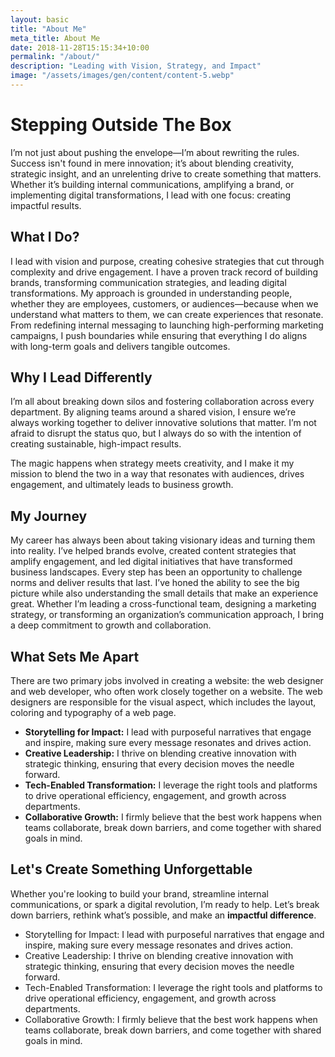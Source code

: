 ```yaml
---
layout: basic
title: "About Me"
meta_title: About Me
date: 2018-11-28T15:15:34+10:00
permalink: "/about/"
description: "Leading with Vision, Strategy, and Impact"
image: "/assets/images/gen/content/content-5.webp"
---
```


# Stepping Outside The Box

I’m not just about pushing the envelope—I’m about rewriting the rules. Success isn't found in mere innovation; it’s about blending creativity, strategic insight, and an unrelenting drive to create something that matters. Whether it’s building internal communications, amplifying a brand, or implementing digital transformations, I lead with one focus: creating impactful results.

## What I Do?

I lead with vision and purpose, creating cohesive strategies that cut through complexity and drive engagement. I have a proven track record of building brands, transforming communication strategies, and leading digital transformations. My approach is grounded in understanding people, whether they are employees, customers, or audiences—because when we understand what matters to them, we can create experiences that resonate.
From redefining internal messaging to launching high-performing marketing campaigns, I push boundaries while ensuring that everything I do aligns with long-term goals and delivers tangible outcomes.

## Why I Lead Differently

I’m all about breaking down silos and fostering collaboration across every department. By aligning teams around a shared vision, I ensure we’re always working together to deliver innovative solutions that matter. I’m not afraid to disrupt the status quo, but I always do so with the intention of creating sustainable, high-impact results.

The magic happens when strategy meets creativity, and I make it my mission to blend the two in a way that resonates with audiences, drives engagement, and ultimately leads to business growth.

## My Journey

My career has always been about taking visionary ideas and turning them into reality. I’ve helped brands evolve, created content strategies that amplify engagement, and led digital initiatives that have transformed business landscapes. Every step has been an opportunity to challenge norms and deliver results that last.
I’ve honed the ability to see the big picture while also understanding the small details that make an experience great. Whether I’m leading a cross-functional team, designing a marketing strategy, or transforming an organization’s communication approach, I bring a deep commitment to growth and collaboration.

## What Sets Me Apart

There are two primary jobs involved in creating a website: the web designer and web developer, who often work closely together on a website. The web designers are responsible for the visual aspect, which includes the layout, coloring and typography of a web page.

- <strong>Storytelling for Impact:</strong> I lead with purposeful narratives that engage and inspire, making sure every message resonates and drives action.
- <strong>Creative Leadership:</strong> I thrive on blending creative innovation with strategic thinking, ensuring that every decision moves the needle forward.
- <strong>Tech-Enabled Transformation:</strong> I leverage the right tools and platforms to drive operational efficiency, engagement, and growth across departments.
- <strong>Collaborative Growth:</strong> I firmly believe that the best work happens when teams collaborate, break down barriers, and come together with shared goals in mind.

## Let's Create Something Unforgettable

Whether you're looking to build your brand, streamline internal communications, or spark a digital revolution, I’m ready to help. Let’s break down barriers, rethink what’s possible, and make an <strong>impactful difference</strong>.

- Storytelling for Impact: I lead with purposeful narratives that engage and inspire, making sure every message resonates and drives action.
- Creative Leadership: I thrive on blending creative innovation with strategic thinking, ensuring that every decision moves the needle forward.
- Tech-Enabled Transformation: I leverage the right tools and platforms to drive operational efficiency, engagement, and growth across departments.
- Collaborative Growth: I firmly believe that the best work happens when teams collaborate, break down barriers, and come together with shared goals in mind.
